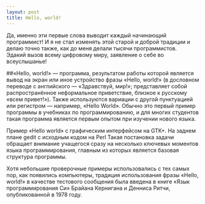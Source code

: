 ```yaml
---
layout: post
title: Hello, world!
---
```

Да, именно эти первые слова выводит каждый начинающий программист!
И я не стал изменять этой старой и доброй традиции и делаю точно также, 
как до меня делали тысячи программистов.   
Эдакий вызов всему цифровому миру, заявление о себе во всеуслышанье! 


##«Hello, world!» 
— программа, результатом работы которой является вывод на экран или иное устройство фразы «Hello, world!» (в дословном переводе с английского — «Здравствуй, мир!»; представляет собой распространённое неформальное приветствие, близкое к русскому «всем привет!»). Также используются вариации с другой пунктуацией или регистром — например, «Hello World». Обычно это первый пример программы в учебниках по программированию, и для многих студентов такая программа является первым опытом при изучении нового языка.


Пример «Hello world» с графическим интерфейсом на GTK+. На заднем плане gedit с исходным кодом на Perl
Такая постановка задачи обращает внимание учащегося сразу на несколько ключевых моментов языка программирования, главным из которых является базовая структура программы.

Хотя небольшие проверочные примеры использовались с тех самых пор, как появились компьютеры, традиция использования фразы «Hello, world!» в качестве тестового сообщения была введена в книге «Язык программирования Си» Брайана Кернигана и Денниса Ритчи, опубликованной в 1978 году.



